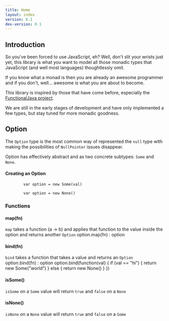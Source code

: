 ```yaml
---
title: Home
layout: index
version: 0.1
dev-version: 0.1
---
```


## Introduction

So you've been forced to use JavaScript, eh? Well, don't slit your wrists just yet, this library is what you want to
model all those monadic types that JavaScript (and well most languages) thoughtlessly omit.

If you know what a monad is then you are already an awesome programmer and if you don't, well... awesome is what you are
about to become.

This library is inspired by those that have come before, especially the [FunctionalJava project][functionalJava].

We are still in the early stages of development and have only implemented a few types, but stay tuned for more monadic
goodness.

## Option

The `Option` type is the most common way of represented the `null` type with making the possibilities of `NullPointer`
issues disappear.

Option has effectively abstract and as two concrete subtypes: `Some` and `None`.

#### Creating an Option
            var option = new Some(val)

            var option = new None()
### Functions
#### map(fn)
`map` takes a function (a -> b) and applies that function to the value inside the option and returns another `Option`
			option.map(fn) : option
						
#### bind(fn)
`bind` takes a function that takes a value and returns an `Option`
	option.bind(fn) : option
			option.bind(function(val) {
				if (val == "hi") {
					return new Some("world")
				} else {
					return new None()
				}
			})

#### isSome()
`isSome` on a `Some` value will return `true` and `false` on a `None`

#### isNone()
`isNone` on a `None` value will return `true` and `false` on a `Some`

            
[functionalJava]: http://functionaljava.org/